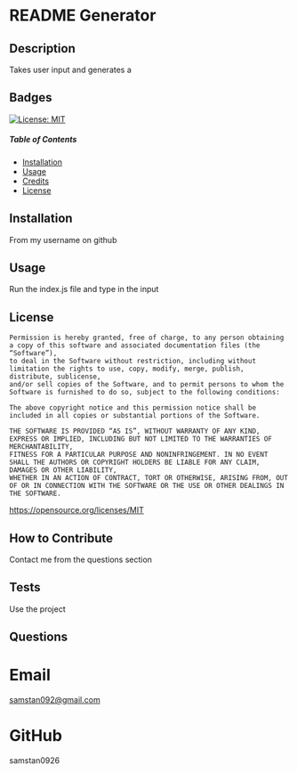 # README Generator
  ## Description
  Takes user input and generates a 
  ## Badges
  [![License: MIT](https://img.shields.io/badge/License-MIT-yellow.svg)](https://opensource.org/licenses/MIT)
  ##### Table of Contents
 - [Installation](#installation)
 - [Usage](#usage)
 - [Credits](#questions)
 - [License](#license)
  

  ## Installation
  From my username on github
  ## Usage
  Run the index.js file and type in the input
  ## License
  
    Permission is hereby granted, free of charge, to any person obtaining a copy of this software and associated documentation files (the “Software”), 
    to deal in the Software without restriction, including without limitation the rights to use, copy, modify, merge, publish, distribute, sublicense, 
    and/or sell copies of the Software, and to permit persons to whom the Software is furnished to do so, subject to the following conditions:

    The above copyright notice and this permission notice shall be included in all copies or substantial portions of the Software.

    THE SOFTWARE IS PROVIDED “AS IS”, WITHOUT WARRANTY OF ANY KIND, EXPRESS OR IMPLIED, INCLUDING BUT NOT LIMITED TO THE WARRANTIES OF MERCHANTABILITY, 
    FITNESS FOR A PARTICULAR PURPOSE AND NONINFRINGEMENT. IN NO EVENT SHALL THE AUTHORS OR COPYRIGHT HOLDERS BE LIABLE FOR ANY CLAIM, DAMAGES OR OTHER LIABILITY, 
    WHETHER IN AN ACTION OF CONTRACT, TORT OR OTHERWISE, ARISING FROM, OUT OF OR IN CONNECTION WITH THE SOFTWARE OR THE USE OR OTHER DEALINGS IN THE SOFTWARE.
  https://opensource.org/licenses/MIT

  ## How to Contribute
  Contact me from the questions section
  ## Tests
  Use the project
  ## Questions
  # Email
  samstan092@gmail.com
  # GitHub
  samstan0926
  